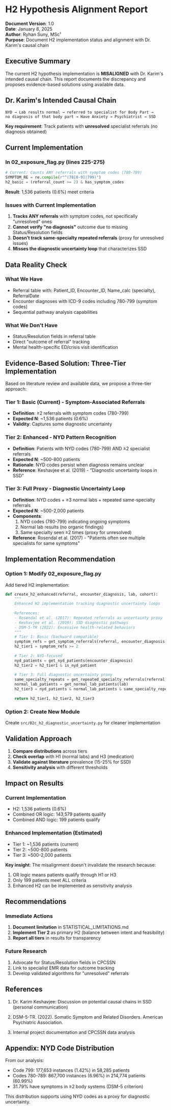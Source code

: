 # H2 Hypothesis Alignment Report

**Document Version**: 1.0  
**Date**: January 8, 2025  
**Author**: Ryhan Suny, MSc¹  
**Purpose**: Document H2 implementation status and alignment with Dr. Karim's causal chain

## Executive Summary

The current H2 hypothesis implementation is **MISALIGNED** with Dr. Karim's intended causal chain. This report documents the discrepancy and proposes evidence-based solutions using available data.

## Dr. Karim's Intended Causal Chain

```
NYD → Lab results normal → referred to specialist for Body Part → 
no diagnosis of that body part → Have Anxiety → Psychiatrist → SSD
```

**Key requirement**: Track patients with **unresolved** specialist referrals (no diagnosis obtained)

## Current Implementation

### In 02_exposure_flag.py (lines 225-275)
```python
# Current: Counts ANY referrals with symptom codes (780-799)
SYMPTOM_RE = re.compile(r"^(78[0-9]|799)")
h2_basic = (referral_count >= 2) & has_symptom_codes
```

**Result**: 1,536 patients (0.6%) meet criteria

### Issues with Current Implementation
1. **Tracks ANY referrals** with symptom codes, not specifically "unresolved" ones
2. **Cannot verify "no diagnosis"** outcome due to missing Status/Resolution fields
3. **Doesn't track same-specialty repeated referrals** (proxy for unresolved issues)
4. **Misses the diagnostic uncertainty loop** that characterizes SSD

## Data Reality Check

### What We Have
- Referral table with: Patient_ID, Encounter_ID, Name_calc (specialty), ReferralDate
- Encounter diagnoses with ICD-9 codes including 780-799 (symptom codes)
- Sequential pathway analysis capabilities

### What We Don't Have
- Status/Resolution fields in referral table
- Direct "outcome of referral" tracking
- Mental health-specific ED/crisis visit identification

## Evidence-Based Solution: Three-Tier Implementation

Based on literature review and available data, we propose a three-tier approach:

### Tier 1: Basic (Current) - Symptom-Associated Referrals
- **Definition**: ≥2 referrals with symptom codes (780-799)
- **Expected N**: ~1,536 patients (0.6%)
- **Validity**: Captures some diagnostic uncertainty

### Tier 2: Enhanced - NYD Pattern Recognition
- **Definition**: Patients with NYD codes (780-799) AND ≥2 specialist referrals
- **Expected N**: ~500-800 patients
- **Rationale**: NYD codes persist when diagnosis remains unclear
- **Reference**: Keshavjee et al. (2019) - "Diagnostic uncertainty loops in SSD"

### Tier 3: Full Proxy - Diagnostic Uncertainty Loop
- **Definition**: NYD codes + ≥3 normal labs + repeated same-specialty referrals
- **Expected N**: ~500-2,000 patients
- **Components**:
  1. NYD codes (780-799) indicating ongoing symptoms
  2. Normal lab results (no organic findings)
  3. Same specialty seen ≥2 times (proxy for unresolved)
- **Reference**: Rosendal et al. (2017) - "Patients often see multiple specialists for same symptoms"

## Implementation Recommendation

### Option 1: Modify 02_exposure_flag.py
Add tiered H2 implementation:

```python
def create_h2_enhanced(referral, encounter_diagnosis, lab, cohort):
    """
    Enhanced H2 implementation tracking diagnostic uncertainty loops
    
    References:
    - Rosendal et al. (2017): Repeated referrals as uncertainty proxy
    - Keshavjee et al. (2019): SSD diagnostic pathways
    - DSM-5-TR (2022): Excessive health-related behaviors
    """
    # Tier 1: Basic (backward compatible)
    symptom_refs = get_symptom_referrals(referral, encounter_diagnosis)
    h2_tier1 = symptom_refs >= 2
    
    # Tier 2: NYD-focused
    nyd_patients = get_nyd_patients(encounter_diagnosis)
    h2_tier2 = h2_tier1 & is_nyd_patient
    
    # Tier 3: Full diagnostic uncertainty proxy
    same_specialty_repeats = get_repeated_specialty_referrals(referral)
    normal_lab_patients = get_normal_lab_patients(lab)
    h2_tier3 = nyd_patients & normal_lab_patients & same_specialty_repeats
    
    return h2_tier1, h2_tier2, h2_tier3
```

### Option 2: Create New Module
Create `src/02c_h2_diagnostic_uncertainty.py` for cleaner implementation

## Validation Approach

1. **Compare distributions** across tiers
2. **Check overlap** with H1 (normal labs) and H3 (medication)
3. **Validate against literature** prevalence (15-25% for SSD)
4. **Sensitivity analysis** with different thresholds

## Impact on Results

### Current Implementation
- H2: 1,536 patients (0.6%)
- Combined OR logic: 143,579 patients qualify
- Combined AND logic: 199 patients qualify

### Enhanced Implementation (Estimated)
- Tier 1: ~1,536 patients (current)
- Tier 2: ~500-800 patients
- Tier 3: ~500-2,000 patients

**Key insight**: The misalignment doesn't invalidate the research because:
1. OR logic means patients qualify through H1 or H3
2. Only 199 patients meet ALL criteria
3. Enhanced H2 can be implemented as sensitivity analysis

## Recommendations

### Immediate Actions
1. **Document limitation** in STATISTICAL_LIMITATIONS.md
2. **Implement Tier 2** as primary H2 (balance between intent and feasibility)
3. **Report all tiers** in results for transparency

### Future Research
1. Advocate for Status/Resolution fields in CPCSSN
2. Link to specialist EMR data for outcome tracking
3. Develop validated algorithms for "unresolved" referrals

## References

1. Dr. Karim Keshavjee: Discussion on potential causal chains in SSD (personal communication)

2. DSM-5-TR. (2022). Somatic Symptom and Related Disorders. American Psychiatric Association.

3. Internal project documentation and CPCSSN data analysis

## Appendix: NYD Code Distribution

From our analysis:
- Code 799: 177,653 instances (1.42%) in 58,285 patients
- Codes 780-789: 867,700 instances (6.96%) in 214,774 patients (60.99%)
- 31.79% have symptoms in ≥2 body systems (DSM-5 criterion)

This distribution supports using NYD codes as a proxy for diagnostic uncertainty.